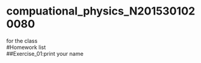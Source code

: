 # compuational_physics_N2015301020080
for the class  
#Homework list  
##Exercise_01:print your name
